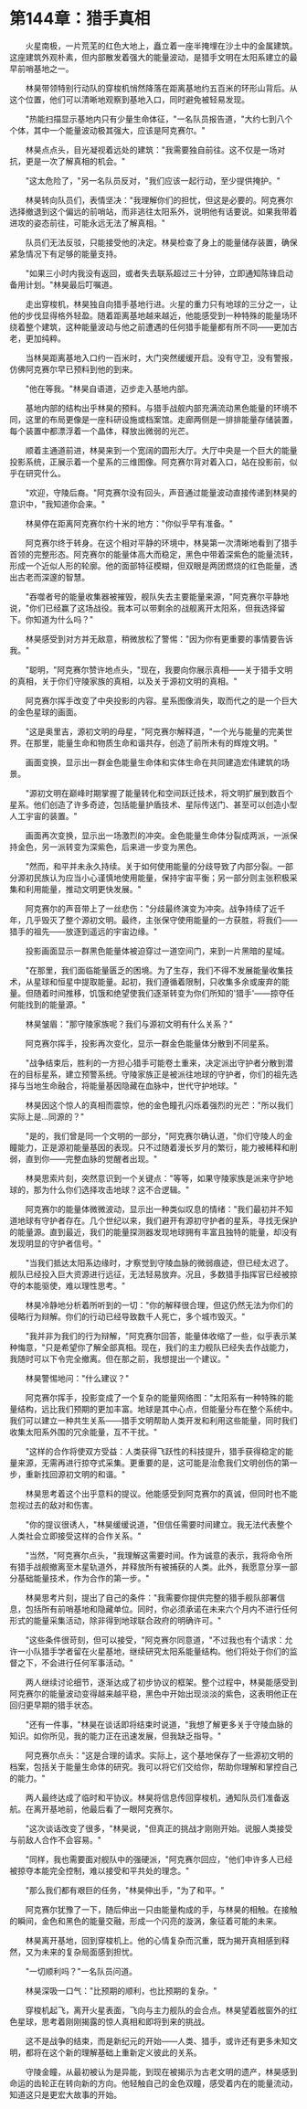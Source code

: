 # 第144章：猎手真相

　　火星南极，一片荒芜的红色大地上，矗立着一座半掩埋在沙土中的金属建筑。这座建筑外观朴素，但内部散发着强大的能量波动，是猎手文明在太阳系建立的最早前哨基地之一。

　　林昊带领特别行动队的穿梭机悄然降落在距离基地约五百米的环形山背后。从这个位置，他们可以清晰地观察到基地入口，同时避免被轻易发现。

　　"热能扫描显示基地内只有少量生命体征，"一名队员报告道，"大约七到八个个体，其中一个能量波动极其强大，应该是阿克赛尔。"

　　林昊点点头，目光凝视着远处的建筑："我需要独自前往。这不仅是一场对抗，更是一次了解真相的机会。"

　　"这太危险了，"另一名队员反对，"我们应该一起行动，至少提供掩护。"

　　林昊转向队员们，表情坚决："我理解你们的担忧，但这是必要的。阿克赛尔选择撤退到这个偏远的前哨站，而非逃往太阳系外，说明他有话要说。如果我带着进攻的姿态前往，可能永远无法了解真相。"

　　队员们无法反驳，只能接受他的决定。林昊检查了身上的能量储存装置，确保紧急情况下有足够的能量支持。

　　"如果三小时内我没有返回，或者失去联系超过三十分钟，立即通知陈锋启动备用计划。"林昊最后叮嘱道。

　　走出穿梭机，林昊独自向猎手基地行进。火星的重力只有地球的三分之一，让他的步伐显得格外轻盈。随着距离基地越来越近，他能感受到一种特殊的能量场环绕着整个建筑，这种能量波动与他之前遭遇的任何猎手能量都有所不同——更加古老，更加纯粹。

　　当林昊距离基地入口约一百米时，大门突然缓缓开启。没有守卫，没有警报，仿佛阿克赛尔早已预料到他的到来。

　　"他在等我。"林昊自语道，迈步走入基地内部。

　　基地内部的结构出乎林昊的预料。与猎手战舰内部充满流动黑色能量的环境不同，这里的布局更像是一座科研设施或档案馆。走廊两侧是一排排能量存储装置，每个装置中都漂浮着一个晶体，释放出微弱的光芒。

　　顺着主通道前进，林昊来到一个宽阔的圆形大厅。大厅中央是一个巨大的能量投影系统，正展示着一个星系的三维图像。阿克赛尔背对着入口，站在投影前，似乎在研究什么。

　　"欢迎，守陵后裔。"阿克赛尔没有回头，声音通过能量波动直接传递到林昊的意识中，"我知道你会来。"

　　林昊停在距离阿克赛尔约十米的地方："你似乎早有准备。"

　　阿克赛尔终于转身。在这个相对平静的环境中，林昊第一次清晰地看到了猎手首领的完整形态。阿克赛尔的能量体高大而稳定，黑色中带着深紫色的能量流转，形成一个近似人形的轮廓。他的面部特征模糊，但双眼是两团燃烧的红色能量，透出古老而深邃的智慧。

　　"吞噬者号的能量收集器被摧毁，舰队失去主要能量来源，"阿克赛尔平静地说，"你们已经赢了这场战役。我本可以带剩余的战舰离开太阳系，但我选择留下。你知道为什么吗？"

　　林昊感受到对方并无敌意，稍微放松了警惕："因为你有更重要的事情要告诉我。"

　　"聪明，"阿克赛尔赞许地点头，"现在，我要向你展示真相——关于猎手文明的真相，关于你们守陵家族的真相，以及关于源初文明的真相。"

　　阿克赛尔挥手改变了中央投影的内容。星系图像消失，取而代之的是一个巨大的金色星球的画面。

　　"这是奥里吉，源初文明的母星，"阿克赛尔解释道，"一个光与能量的完美世界。在那里，能量生命和物质生命和谐共存，创造了前所未有的辉煌文明。"

　　画面变换，显示出一群金色能量生命体和实体生命在共同建造宏伟建筑的场景。

　　"源初文明在巅峰时期掌握了能量转化和空间跃迁技术，将文明扩展到数百个星系。他们创造了许多奇迹，包括能量护盾技术、星际传送门、甚至可以创造小型人工宇宙的装置。"

　　画面再次变换，显示出一场激烈的冲突。金色能量生命体分裂成两派，一派保持金色，另一派转变为深紫色，后来进一步变为黑色。

　　"然而，和平并未永久持续。关于如何使用能量的分歧导致了内部分裂。一部分源初民族认为应当小心谨慎地使用能量，保持宇宙平衡；另一部分则主张积极采集和利用能量，推动文明更快发展。"

　　阿克赛尔的声音带上了一丝悲伤："分歧最终演变为冲突。战争持续了近千年，几乎毁灭了整个源初文明。最终，主张保守使用能量的一方获胜，将我们——猎手的祖先——放逐到遥远的宇宙边缘。"

　　投影画面显示一群黑色能量体被迫穿过一道空间门，来到一片黑暗的星域。

　　"在那里，我们面临能量匮乏的困境。为了生存，我们不得不发展能量收集技术，从星球和恒星中提取能量。起初，我们遵循着限制，只收集多余或废弃的能量。但随着时间推移，饥饿和绝望使我们逐渐转变为你们所知的'猎手'——掠夺任何能找到的能量源。"

　　林昊皱眉："那守陵家族呢？我们与源初文明有什么关系？"

　　阿克赛尔挥手，投影再次变化，显示一群金色能量体分散到不同星系。

　　"战争结束后，胜利的一方担心猎手可能卷土重来，决定派出守护者分散到潜在的目标星系，建立预警系统。守陵家族正是被派往地球的守护者，你们的祖先选择与当地生命融合，将能量基因隐藏在血脉中，世代守护地球。"

　　林昊因这个惊人的真相而震惊，他的金色瞳孔闪烁着强烈的光芒："所以我们实际上是...同源的？"

　　"是的，我们曾是同一个文明的一部分，"阿克赛尔确认道，"你们守陵人的金瞳能力，正是源初能量基因的表现。只不过随着漫长岁月的繁衍，能力被稀释和削弱，直到你——完整血脉的觉醒者出现。"

　　林昊思索片刻，突然意识到一个关键点："等等，如果守陵家族是派来守护地球的，那为什么你们选择攻击地球？这不合逻辑。"

　　阿克赛尔的能量体微微波动，显示出一种类似叹息的情绪："我们最初并不知道地球有守护者存在。几个世纪以来，我们避开有源初守护者的星系，寻找无保护的能量源。直到最近，我们的能量探测器发现地球拥有丰富且独特的能量，却没有发现明显的守护者信号。"

　　"当我们抵达太阳系边缘时，才察觉到守陵血脉的微弱痕迹，但已经太迟了。舰队已经投入巨大资源进行远征，无法轻易放弃。况且，多数猎手指挥官已经被掠夺的本能驱使，难以理性思考。"

　　林昊冷静地分析着所听到的一切："你的解释很合理，但这仍然无法为你们的侵略行为辩解。你们的行动已经导致数千人死亡，多个城市毁灭。"

　　"我并非为我们的行为辩解，"阿克赛尔回答，能量体收缩了一些，似乎表示某种悔意，"只是希望你了解全部真相。现在，我们的主力舰队已经失去作战能力，我随时可以下令完全撤离。但在那之前，我想提出一个建议。"

　　林昊警惕地问："什么建议？"

　　阿克赛尔挥手，投影变成了一个复杂的能量网络图："太阳系有一种特殊的能量结构，远比我们预期的更加丰富。地球是其中心点，但能量分布在整个系统中。我们可以建立一种共生关系——猎手文明帮助人类开发和利用这些能量，同时我们收集太阳系外围的冗余能量，互不干扰。"

　　"这样的合作将使双方受益：人类获得飞跃性的科技提升，猎手获得稳定的能量来源，无需再进行掠夺式采集。更重要的是，这可能是治愈我们文明创伤的第一步，重新找回源初文明的和谐。"

　　林昊思考着这个出乎意料的提议。他能感受到阿克赛尔的真诚，但同时也不能忽视过去的敌对和伤害。

　　"你的提议很诱人，"林昊缓缓说道，"但信任需要时间建立。我无法代表整个人类社会立即接受这样的合作关系。"

　　"当然，"阿克赛尔点头，"我理解这需要时间。作为诚意的表示，我将命令所有猎手战舰撤离至木星轨道外，并释放所有被捕获的人类。此外，我愿意分享一部分基础能量技术，作为合作的第一步。"

　　林昊思考片刻，提出了自己的条件："我需要你提供完整的猎手舰队部署信息，包括所有前哨基地和隐藏单位。同时，你必须承诺在未来六个月内不进行任何形式的能量采集活动，除非得到地球联合政府的明确许可。"

　　"这些条件很苛刻，但可以接受，"阿克赛尔同意道，"不过我也有个请求：允许一小队猎手学者留在火星基地，继续研究太阳系能量结构。他们将处于你们的监督之下，不会进行任何军事活动。"

　　两人继续讨论细节，逐渐达成了初步协议的框架。整个过程中，林昊能感受到阿克赛尔的能量波动变得越来越平稳，黑色中开始出现淡淡的紫色，这表明他正在回归更早期的猎手状态。

　　"还有一件事，"林昊在谈话即将结束时说道，"我想了解更多关于守陵血脉的知识。如你所见，我的能力正在迅速发展，但我缺乏指导。"

　　阿克赛尔点头："这是合理的请求。实际上，这个基地保存了一些源初文明的档案，包括关于能量生命体的研究。我可以将它们交给你，帮助你理解和掌控自己的能力。"

　　两人最终达成了临时和平协议。林昊将信息传回穿梭机，通知队员们准备返航。在离开基地前，他最后看了一眼阿克赛尔。

　　"这次谈话改变了很多，"林昊说，"但真正的挑战才刚刚开始。说服人类接受与前敌人合作不会容易。"

　　"同样，我也需要面对舰队中的强硬派，"阿克赛尔回应，"他们中许多人已经被掠夺本能完全控制，难以接受和平共处的理念。"

　　"那么我们都有艰巨的任务，"林昊伸出手，"为了和平。"

　　阿克赛尔犹豫了一下，随后伸出一只由能量构成的手，与林昊的相触。在接触的瞬间，金色和黑色的能量交融，形成一个闪亮的漩涡，象征着可能的未来。

　　林昊离开基地，回到穿梭机上。他的心情复杂而沉重，既为揭开真相感到释然，又为未来的复杂局面感到担忧。

　　"一切顺利吗？"一名队员问道。

　　林昊深吸一口气："比预期的顺利，也比预期的复杂。"

　　穿梭机起飞，离开火星表面，飞向与主力舰队的会合点。林昊望着舷窗外的红色星球，思考着刚刚揭露的惊人真相和即将到来的挑战。

　　这不是战争的结束，而是新纪元的开始——人类、猎手，或许还有更多未知文明，都将在这个新的理解基础上重新定义彼此的关系。

　　守陵金瞳，从最初被认为是异能，到现在被揭示为古老文明的遗产，林昊感到命运的齿轮正在转向新的方向。他轻触自己的金色双瞳，感受着内在的能量流动，知道这只是更宏大故事的开始。